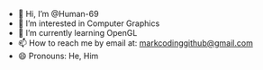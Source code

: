 - 👋 Hi, I’m @Human-69
- 👀 I’m interested in Computer Graphics
- 🌱 I’m currently learning OpenGL
- 📫 How to reach me by email at: markcodinggithub@gmail.com
- 😄 Pronouns: He, Him

<!---
Human-69/Human-69 is a ✨ special ✨ repository because its `README.md` (this file) appears on your GitHub profile.
You can click the Preview link to take a look at your changes.
--->

